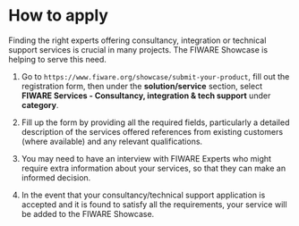 <h1>How to apply</h1>

Finding the right experts offering consultancy, integration or technical support services is crucial in many projects.
The FIWARE Showcase is helping to serve this need.

1.  Go to `https://www.fiware.org/showcase/submit-your-product`, fill out the registration form, then under the **solution/service**
    section, select **FIWARE Services - Consultancy, integration & tech support** under **category**.

2.  Fill up the form by providing all the required fields, particularly a detailed description of the services offered
    references from existing customers (where available) and any relevant qualifications.

3.  You may need to have an interview with FIWARE Experts who might require extra information about your services, so
    that they can make an informed decision.

4.  In the event that your consultancy/technical support application is accepted and it is found to satisfy all the
    requirements, your service will be added to the FIWARE Showcase.
